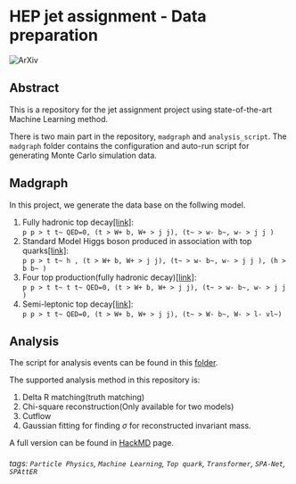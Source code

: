 HEP jet assignment - Data preparation
===
![ArXiv](https://img.shields.io/badge/arxiv-2010.09206-green)
## Abstract 
This is a repository for the jet assignment project using state-of-the-art Machine Learning method.

There is two main part in the repository, `madgraph` and `analysis_script`. The `madgraph` folder contains the configuration and auto-run script for generating Monte Carlo simulation data.

## Madgraph
In this project, we generate the data base on the follwing model.

1. Fully hadronic top decay[[link]](https://github.com/davidho27941/HEP-jet-assignment/tree/v2/madgraph/pptt_preparation):  
```p p > t t~ QED=0, (t > W+ b, W+ > j j), (t~ > w- b~, w- > j j )```  
2. Standard Model Higgs boson produced in association with top quarks[[link]](https://github.com/davidho27941/HEP-jet-assignment/tree/v2/madgraph/ppttH_preparation):  
```p p > t t~ h , (t > W+ b, W+ > j j), (t~ > w- b~, w- > j j ), (h > b b~ )```  
3. Four top production(fully hadronic decay)[[link]](https://github.com/davidho27941/HEP-jet-assignment/tree/v2/madgraph/four_top_preparation):  
```p p > t t~ t t~ QED=0, (t > W+ b, W+ > j j), (t~ > w- b~, w- > j j )```  
4. Semi-leptonic top decay[[link]](https://github.com/davidho27941/HEP-jet-assignment/tree/v2/madgraph/ttbar-semi-lep_preparation):  
```p p > t t~ QED=0, (t > W+ b, W+ > j j), (t~ > W- b~, W- > l- vl~)```  

## Analysis 

The script for analysis events can be found in this [folder](https://github.com/davidho27941/HEP-jet-assignment/tree/v2/analysis_script).

The supported analysis method in this repository is:
1. Delta R matching(truth matching)
2. Chi-square reconstruction(Only available for two models)
3. Cutflow
4. Gaussian fitting for finding $\sigma$ for reconstructed invariant mass. 

A full version can be found in [HackMD](https://hackmd.io/@davidho9713/SylPrl80D) page.

###### tags: `Particle Physics`, `Machine Learning`, `Top quark`, `Transformer`, `SPA-Net`, `SPAttER`

